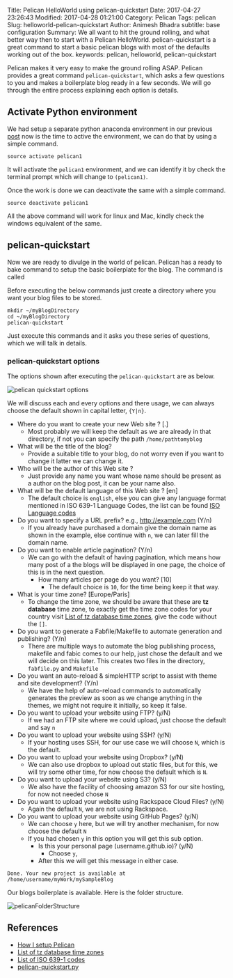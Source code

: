 Title: Pelican HelloWorld using pelican-quickstart
Date: 2017-04-27 23:26:43
Modified: 2017-04-28 01:21:00
Category: Pelican
Tags: pelican
Slug: helloworld-pelican-quickstart
Author: Animesh Bhadra
subtitle: base configuration
Summary: We all want to hit the ground rolling, and what better way then to start with a Pelican HelloWorld. pelican-quickstart is a great command to start a basic pelican blogs with most of the defaults working out of the box.
keywords: pelican, helloworld, pelican-quickstart

Pelican makes it very easy to make the ground rolling ASAP. Pelican provides a great command `pelican-quickstart`, which asks a few questions to you and makes a boilerplate blog ready in a few seconds. We will go through the entire process explaining each option is details.

## Activate Python environment ##

We had setup a separate python anaconda environment in our previous [post]({filename}python-setup-for-pelican-blog.md) now is the time to active the environment, we can do that by using a simple command.

````shell
source activate pelican1
````

It will activate the `pelican1` environment, and we can identify it by check the terminal prompt which will change to `(pelican1)`.

Once the work is done we can deactivate the same with a simple command.

````shell
source deactivate pelican1
````

All the above command will work for linux and Mac, kindly check the windows equivalent of the same.

## pelican-quickstart ##

Now we are ready to divulge in the world of pelican. Pelican has a ready to bake command to setup the basic boilerplate for the blog. The command is called

Before executing the below commands just create a directory where you want your blog files to be stored.

````shell
mkdir ~/myBlogDirectory
cd ~/myBlogDirectory
pelican-quickstart
````

Just execute this commands and it asks you these series of questions, which we will talk in details.

### pelican-quickstart options ###

The options shown after executing the `pelican-quickstart` are as below.

![pelican quickstart options]({filename}../images/pelicanQuickStart/pelicanQuickStartoptions.png "pelican quickstart options")

We will discuss each and every options and there usage, we can always choose the default shown in capital letter, `{Y|n}`.

* Where do you want to create your new Web site ? [.]
    - Most probably we will keep the default as we are already in that directory, if not you can specify the path `/home/pathtomyblog`
* What will be the title of the blog?
    - Provide a suitable title to your blog, do not worry even if you want to change it latter we can change it. 
* Who will be the author of this Web site ?
    - Just provide any name you want whose name should be present as a author on the blog post, it can be your name also.
* What will be the default language  of this Web site ? [en]
    - The default choice is `english`, else you can give any language format mentioned in ISO 639-1 Language Codes, the list can be found [ISO Language codes](https://en.wikipedia.org/wiki/List_of_ISO_639-1_codes "ISO Language codes")
* Do you want to specify a URL prefix? e.g., http://example.com   (Y/n)
    - If you already have purchased a domain give the domain name as shown in the example, else continue with `n`, we can later fill the domain name.
* Do you want to enable article pagination? (Y/n)
    - We can go with the default of having pagination, which means how many post of a the blogs will be displayed in one page, the choice of this is in the next question.
        + How many articles per page do you want? [10] 
            * The default choice is `10`, for the time being keep it that way.
* What is your time zone? [Europe/Paris]
    - To change the time zone, we should be aware that these are **tz database** time zone, to exactly get the time zone codes for your country visit [List of tz database time zones](https://en.wikipedia.org/wiki/List_of_tz_database_time_zones "List of tz database time zones"), give the code without the `[]`.
* Do you want to generate a Fabfile/Makefile to automate generation and publishing? (Y/n)
    - There are multiple ways to automate the blog publishing process, makefile and fabic comes to our help, just chose the default and we will decide on this later. This creates two files in the directory, `fabfile.py` and `Makefile`
* Do you want an auto-reload & simpleHTTP script to assist with theme and site development? (Y/n)
    - We have the help of auto-reload commands to automatically generates the preview as soon as we change anything in the themes, we might not require it initially, so keep it false.
* Do you want to upload your website using FTP? (y/N)
    - If we had an FTP site where we could upload, just choose the default and say `n`
* Do you want to upload your website using SSH? (y/N)
    - If your hosting uses SSH, for our use case we will choose `N`, which is the default.
* Do you want to upload your website using Dropbox? (y/N)
    - We can also use dropbox to upload out static files, but for this, we will try some other time, for now choose the default which is `N`.
* Do you want to upload your website using S3? (y/N)
    - We also have the facility of choosing amazon S3 for our site hosting, for now not needed chose `N`
* Do you want to upload your website using Rackspace Cloud Files? (y/N) 
    - Again the default `N`, we are not using Rackspace.
* Do you want to upload your website using GitHub Pages? (y/N)
    - We can choose `y` here, but we will try another mechanism, for now choose the default `N`
    - If you had chosen `y` in this option you will get this sub option.
        + Is this your personal page (username.github.io)? (y/N)
            * Choose `y`, 
        + After this we will get this message in either case.

````shell
Done. Your new project is available at /home/username/myWork/mySampleBlog
````

Our blogs boilerplate is available. Here is the folder structure.

![pelicanFolderStructure]({filename}../images/pelicanQuickStart/pelicanFolderStructure.png "pelican folder structure")  

## References ##

* [How I setup Pelican ](http://terriyu.info/blog/posts/2013/07/pelican-setup/ "How did the command option help")
* [List of tz database time zones](https://en.wikipedia.org/wiki/List_of_tz_database_time_zones "List of tz database time zones")
* [List of ISO 639-1 codes](https://en.wikipedia.org/wiki/List_of_ISO_639-1_codes "List of ISO 639-1 codes")
* [pelican-quickstart.py](https://gist.github.com/almet/1140861)
